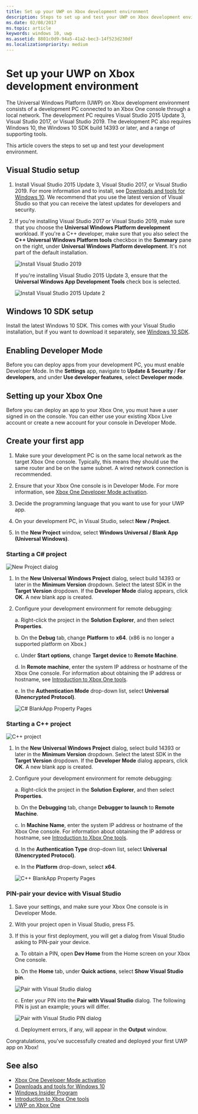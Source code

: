 ```yaml
---
title: Set up your UWP on Xbox development environment
description: Steps to set up and test your UWP on Xbox development environment.
ms.date: 02/08/2017
ms.topic: article
keywords: windows 10, uwp
ms.assetid: 8801c0d9-94a5-41a2-bec3-14f523d230df
ms.localizationpriority: medium
---
```

# Set up your UWP on Xbox development environment

The Universal Windows Platform (UWP) on Xbox development environment consists of a development PC connected to an Xbox One console through a local network.
The development PC requires Visual Studio 2015 Update 3, Visual Studio 2017, or Visual Studio 2019.
The development PC also requires Windows 10, the Windows 10 SDK build 14393 or later, and a range of supporting tools.

This article covers the steps to set up and test your development environment.

## Visual Studio setup

1. Install Visual Studio 2015 Update 3, Visual Studio 2017, or Visual Studio 2019. For more information and to install, see [Downloads and tools for Windows 10](https://dev.windows.com/downloads). We recommend that you use the latest version of Visual Studio so that you can receive the latest updates for developers and security.


2. If you're installing Visual Studio 2017 or Visual Studio 2019, make sure that you choose the **Universal Windows Platform development** workload. If you're a C++ developer, make sure that you also select the **C++ Universal Windows Platform tools** checkbox in the **Summary** pane on the right, under **Universal Windows Platform development**. It's not part of the default installation.

    ![Install Visual Studio 2019](images/development-environment-setup-1.png)

    If you're installing Visual Studio 2015 Update 3, ensure that the **Universal Windows App Development Tools** check box is selected.

    ![Install Visual Studio 2015 Update 2](images/vs_install_tools.png)

## Windows 10 SDK setup

Install the latest Windows 10 SDK. This comes with your Visual Studio installation, but if you want to download it separately, see [Windows 10 SDK](https://developer.microsoft.com/windows/downloads/windows-10-sdk).


## Enabling Developer Mode

Before you can deploy apps from your development PC, you must enable Developer Mode. In the **Settings** app, navigate to **Update & Security** / **For developers**, and under **Use developer features**, select **Developer mode**.

## Setting up your Xbox One

Before you can deploy an app to your Xbox One, you must have a user signed in on the console. 
You can either use your existing Xbox Live account or create a new account for your console in Developer Mode. 

## Create your first app

1. Make sure your development PC is on the same local network as the target Xbox One console. Typically, this means they should use the same router and be on the same subnet. A wired network connection is recommended.

2. Ensure that your Xbox One console is in Developer Mode.  For more information, see [Xbox One Developer Mode activation](devkit-activation.md).

3. Decide the programming language that you want to use for your UWP app.

4. On your development PC, in Visual Studio, select **New / Project**.

5. In the **New Project** window, select **Windows Universal / Blank App (Universal Windows)**.

### Starting a C# project

  ![New Project dialog](images/development-environment-setup-2.png)

1. In the **New Universal Windows Project** dialog, select build 14393 or later in the **Minimum Version** dropdown. Select the latest SDK in the **Target Version** dropdown. If the **Developer Mode** dialog appears, click **OK**. A new blank app is created.

2. Configure your development environment for remote debugging:

    a. Right-click the project in the **Solution Explorer**, and then select **Properties**.

    b. On the **Debug** tab, change **Platform** to **x64**. (x86 is no longer a supported platform on Xbox.)

    c. Under **Start options**, change **Target device** to **Remote Machine**.

    d. In **Remote machine**, enter the system IP address or hostname of the Xbox One console. For information about obtaining the IP address or hostname, see [Introduction to Xbox One tools](introduction-to-xbox-tools.md).

    e. In the **Authentication Mode** drop-down list, select **Universal (Unencrypted Protocol)**.

    ![C# BlankApp Property Pages](images/vs_remote.jpg)

### Starting a C++ project

  ![C++ project](images/development-environment-setup-3.png)

1. In the **New Universal Windows Project** dialog, select build 14393 or later in the **Minimum Version** dropdown. Select the latest SDK in the **Target Version** dropdown. If the **Developer Mode** dialog appears, click **OK**. A new blank app is created.

2. Configure your development environment for remote debugging:

   a. Right-click the project in the **Solution Explorer**, and then select **Properties**.

   b. On the **Debugging** tab, change **Debugger to launch** to **Remote Machine**.

   c. In **Machine Name**, enter the system IP address or hostname of the Xbox One console. For information about obtaining the IP address or hostname, see [Introduction to Xbox One tools](introduction-to-xbox-tools.md).

   d. In the **Authentication Type** drop-down list, select **Universal (Unencrypted Protocol)**.

   e. In the **Platform** drop-down, select **x64**.

    ![C++ BlankApp Property Pages](images/development-environment-setup-4.png)

### PIN-pair your device with Visual Studio

1. Save your settings, and make sure your Xbox One console is in Developer Mode.

2. With your project open in Visual Studio, press F5.

3. If this is your first deployment, you will get a dialog from Visual Studio asking to PIN-pair your device.

    a. To obtain a PIN, open **Dev Home** from the Home screen on your Xbox One console.

    b. On the **Home** tab, under **Quick actions**, select **Show Visual Studio pin**.
  
    ![Pair with Visual Studio dialog](images/development-environment-setup-5.png)

    c. Enter your PIN into the **Pair with Visual Studio** dialog. The following PIN is just an example; yours will differ.

    ![Pair with Visual Studio PIN dialog](images/devhome_pin.png)

    d. Deployment errors, if any, will appear in the **Output** window.

Congratulations, you've successfully created and deployed your first UWP app on Xbox!

## See also
- [Xbox One Developer Mode activation](devkit-activation.md)  
- [Downloads and tools for Windows 10](https://developer.microsoft.com/windows/downloads)  
- [Windows Insider Program](https://go.microsoft.com/fwlink/?LinkId=780552)  
- [Introduction to Xbox One tools](introduction-to-xbox-tools.md) 
- [UWP on Xbox One](index.md)